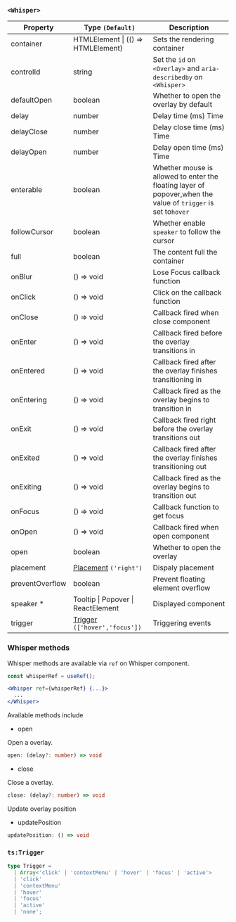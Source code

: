 ### `<Whisper>`

| Property        | Type `(Default)`                                       | Description                                                                                                  |
| --------------- | ------------------------------------------------------ | ------------------------------------------------------------------------------------------------------------ |
| container       | HTMLElement &#124; (() => HTMLElement)                 | Sets the rendering container                                                                                 |
| controlId       | string                                                 | Set the `id` on `<Overlay>` and `aria-describedby` on `<Whisper>`                                            |
| defaultOpen     | boolean                                                | Whether to open the overlay by default                                                                       |
| delay           | number                                                 | Delay time (ms) Time                                                                                         |
| delayClose      | number                                                 | Delay close time (ms) Time                                                                                   |
| delayOpen       | number                                                 | Delay open time (ms) Time                                                                                    |
| enterable       | boolean                                                | Whether mouse is allowed to enter the floating layer of popover,when the value of `trigger` is set to`hover` |
| followCursor    | boolean                                                | Whether enable `speaker` to follow the cursor                                                                |
| full            | boolean                                                | The content full the container                                                                               |
| onBlur          | () => void                                             | Lose Focus callback function                                                                                 |
| onClick         | () => void                                             | Click on the callback function                                                                               |
| onClose         | () => void                                             | Callback fired when close component                                                                          |
| onEnter         | () => void                                             | Callback fired before the overlay transitions in                                                             |
| onEntered       | () => void                                             | Callback fired after the overlay finishes transitioning in                                                   |
| onEntering      | () => void                                             | Callback fired as the overlay begins to transition in                                                        |
| onExit          | () => void                                             | Callback fired right before the overlay transitions out                                                      |
| onExited        | () => void                                             | Callback fired after the overlay finishes transitioning out                                                  |
| onExiting       | () => void                                             | Callback fired as the overlay begins to transition out                                                       |
| onFocus         | () => void                                             | Callback function to get focus                                                                               |
| onOpen          | () => void                                             | Callback fired when open component                                                                           |
| open            | boolean                                                | Whether to open the overlay                                                                                  |
| placement       | [Placement](#code-ts-placement-code) `('right')`       | Dispaly placement                                                                                            |
| preventOverflow | boolean                                                | Prevent floating element overflow                                                                            |
| speaker \*      | Tooltip &#124; Popover &#124; ReactElement             | Displayed component                                                                                          |
| trigger         | [Trigger](#code-ts-trigger-code) `(['hover','focus'])` | Triggering events                                                                                            |

### Whisper methods

Whisper methods are available via `ref` on Whisper component.

```jsx
const whisperRef = useRef();

<Whisper ref={whisperRef} {...}>
  ...
</Whisper>
```

Available methods include

- open

Open a overlay.

```ts
open: (delay?: number) => void
```

- close

Close a overlay.

```ts
close: (delay?: number) => void
```

Update overlay position

- updatePosition

```ts
updatePosition: () => void
```

### `ts:Trigger`

```ts
type Trigger =
  | Array<'click' | 'contextMenu' | 'hover' | 'focus' | 'active'>
  | 'click'
  | 'contextMenu'
  | 'hover'
  | 'focus'
  | 'active'
  | 'none';
```
